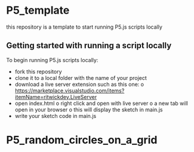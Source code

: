 # P5_template
this repository is a template to start running P5.js scripts locally


## Getting started with running a script locally

To begin running P5.js scripts locally:
- fork this repository
- clone it to a local folder with the name of your project
- download a live server extension such as this one:
    o https://marketplace.visualstudio.com/items?itemName=ritwickdey.LiveServer
- open index.html
    o right click and open with live server
    o a new tab will open in your browser
    o this will display the sketch in main.js
- write your sketch code in main.js



# P5_random_circles_on_a_grid
